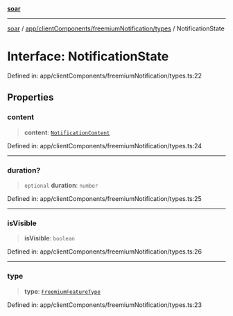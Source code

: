 [**soar**](../../../../../README.md)

***

[soar](../../../../../modules.md) / [app/clientComponents/freemiumNotification/types](../README.md) / NotificationState

# Interface: NotificationState

Defined in: app/clientComponents/freemiumNotification/types.ts:22

## Properties

### content

> **content**: [`NotificationContent`](NotificationContent.md)

Defined in: app/clientComponents/freemiumNotification/types.ts:24

***

### duration?

> `optional` **duration**: `number`

Defined in: app/clientComponents/freemiumNotification/types.ts:25

***

### isVisible

> **isVisible**: `boolean`

Defined in: app/clientComponents/freemiumNotification/types.ts:26

***

### type

> **type**: [`FreemiumFeatureType`](../type-aliases/FreemiumFeatureType.md)

Defined in: app/clientComponents/freemiumNotification/types.ts:23
